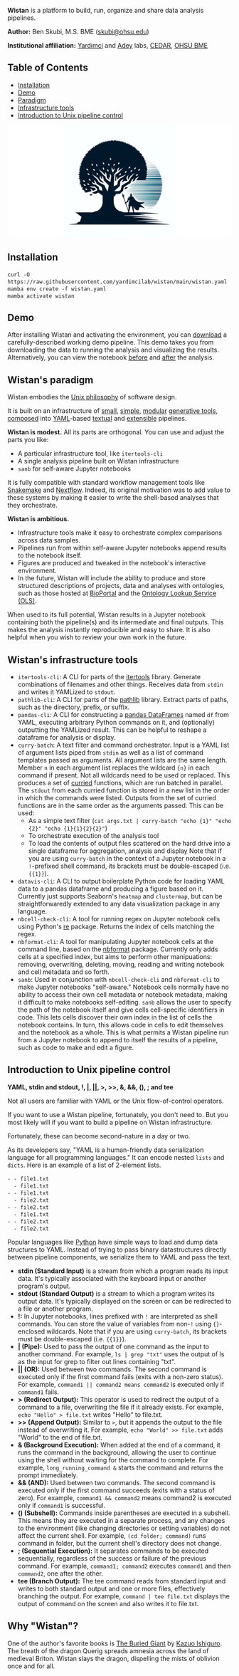 **Wistan** is a platform to build, run, organize and share data analysis pipelines.

**Author:** Ben Skubi, M.S. BME (skubi@ohsu.edu)

**Institutional affiliation:** [Yardimci](https://www.ohsu.edu/people/galip-grkan-yardimci-phd) and [Adey](https://adeylab.org/) labs, [CEDAR](https://www.ohsu.edu/knight-cancer-institute/cedar), [OHSU BME](https://www.ohsu.edu/school-of-medicine/biomedical-engineering)



## Table of Contents
- [Installation](#installation)
- [Demo](#demo)
- [Paradigm](#wistans-paradigm)
- [Infrastructure tools](#wistans-infrastructure-tools)
- [Introduction to Unix pipeline control](#introduction-to-unix-pipeline-control)

![Wistan Icon](Wistan.png)

## Installation
```
curl -O https://raw.githubusercontent.com/yardimcilab/wistan/main/wistan.yaml
mamba env create -f wistan.yaml
mamba activate wistan
```

## Demo
After installing Wistan and activating the environment, you can [download](https://raw.githubusercontent.com/yardimcilab/wistan/main/demo-before.ipynb) a carefully-described working demo pipeline. This demo takes you from downloading the data to running the analysis and visualizing the results. Alternatively, you can view the notebook [before](https://nbviewer.org/github/yardimcilab/wistan/blob/main/demo-before.ipynb) and [after](https://nbviewer.org/github/yardimcilab/wistan/blob/main/demo-after.ipynb) the analysis.

## Wistan's paradigm
Wistan embodies the [Unix philosophy](http://www.catb.org/~esr/writings/taoup/html/index.html) of software design.

It is built on an infrastructure of [small](http://www.catb.org/~esr/writings/taoup/html/ch01s06.html#id2878022), [simple](http://www.catb.org/~esr/writings/taoup/html/ch01s06.html#id2877917), [modular](http://www.catb.org/~esr/writings/taoup/html/ch01s06.html#id2877537) [generative tools](http://www.catb.org/~esr/writings/taoup/html/ch01s06.html#id2878742), [composed](http://www.catb.org/~esr/writings/taoup/html/ch01s06.html#id2877684) into [YAML](https://yaml.org/)-based [textual](http://www.catb.org/~esr/writings/taoup/html/ch05s01.html) and [extensible](http://www.catb.org/~esr/writings/taoup/html/ch01s06.html#id2879112) pipelines.

**Wistan is modest.** All its parts are orthogonal. You can use and adjust the parts you like:
 - A particular infrastructure tool, like `itertools-cli`
 - A single analysis pipeline built on Wistan infrastructure
 - `sanb` for self-aware Jupyter notebooks

It is fully compatible with standard workflow management tools like [Snakemake](https://snakemake.readthedocs.io/en/stable/) and [Nextflow](https://www.nextflow.io/).
Indeed, its original motivation was to add value to these systems by making it easier to write the shell-based analyses that they orchestrate.

**Wistan is ambitious.**
 - Infrastructure tools make it easy to orchestrate complex comparisons across data samples.
 - Pipelines run from within self-aware Jupyter notebooks append results to the notebook itself.
 - Figures are produced and tweaked in the notebook's interactive environment.
 - In the future, Wistan will include the ability to produce and store structured descriptions of projects, data and analyses with ontologies,
   such as those hosted at [BioPortal](https://bioportal.bioontology.org/) and the [Ontology Lookup Service (OLS)](https://www.ebi.ac.uk/ols4).

When used to its full potential, Wistan results in a Jupyter notebook containing both the pipeline(s) and its intermediate and final outputs.
This makes the analysis instantly reproducible and easy to share. It is also helpful when you wish to review your own work in the future.

## Wistan's infrastructure tools

 - `itertools-cli`: A CLI for parts of the [itertools](https://docs.python.org/3/library/itertools.html) library. Generate combinations of filenames and other things. Receives data from `stdin` and writes it YAMLized to `stdout`.
 - `pathlib-cli`: A CLI for parts of the [pathlib](https://docs.python.org/3/library/pathlib.html) library. Extract parts of paths, such as the directory, prefix, or suffix.
 - `pandas-cli`: A CLI for constructing a [pandas DataFrames](https://pandas.pydata.org/docs/reference/api/pandas.DataFrame.html) named `df` from YAML, executing arbitrary Python commands on it, and (optionally) outputting the YAMLized result. This can be helpful to reshape a dataframe for analysis or display.
 - `curry-batch`: A text filter and command orchestrator. Input is a YAML list of argument lists piped from `stdin` as well as a list of command templates passed as arguments.
   All argument lists are the same length. Member `n` in each argument list replaces the wildcard `{n}` in each command if present. Not all wildcards need to be used or replaced. This produces a set of [curried](https://python-course.eu/advanced-python/currying-in-python.php) functions, which are run batched in parallel. The `stdout` from each curried function is stored in a new list in the order in which the commands were listed. Outputs from the set of curried functions are in the same order as the arguments passed. This can be used:
    - As a simple text filter (`cat args.txt | curry-batch "echo {1}" "echo {2}" "echo {1}{1}{2}{2}"`)
    - To orchestrate execution of the analysis tool
    - To load the contents of output files scattered on the hard drive into a single dataframe for aggregation, analysis and display
    Note that if you are using `curry-batch` in the context of a Jupyter notebook in a `!`-prefixed shell command, its brackets must be double-escaped (i.e. `{{1}}`).
  - `datavis-cli`: A CLI to output boilerplate Python code for loading YAML data to a pandas dataframe and producing a figure based on it. Currently just supports Seaborn's `heatmap` and `clustermap`, but can be straightforwaredly extended to any data visualization package in any language.
  - `nbcell-check-cli`: A tool for running regex on Jupyter notebook cells using Python's [re](https://docs.python.org/3/library/re.html) package. Returns the index of cells matching the regex.
  - `nbformat-cli`: A tool for manipulating Jupyter notebook cells at the command line, based on the [nbformat](https://nbformat.readthedocs.io/en/latest/) package. Currently only adds cells at a specified index, but aims to perform other manipuations: removing, overwriting, deleting, moving, reading and writing notebook and cell metadata and so forth.
  -  `sanb`: Used in conjunction with `nbcell-check-cli` and `nbformat-cli` to make Jupyter notebooks "self-aware." Notebook cells normally have no ability to access their own cell metadata or notebook metadata, making it difficult to make notebooks self-editing. `sanb` allows the user to specify the path of the notebook itself and give cells cell-specific identifiers in code. This lets cells discover their own index in the list of cells the notebook contains. In turn, this allows code in cells to edit themselves and the notebook as a whole. This is what permits a Wistan pipeline run from a Jupyter notebook to append to itself the results of a pipeline, such as code to make and edit a figure.

## Introduction to Unix pipeline control
**YAML, stdin and stdout, !, |, ||, >, >>, &, &&, (), ; and tee**

Not all users are familiar with YAML or the Unix flow-of-control operators.

If you want to use a Wistan pipeline, fortunately, you don't need to. But you most likely will
if you want to build a pipeline on Wistan infrastructure.

Fortunately, these can become second-nature in a day or two.

As its developers say, "YAML is a human-friendly data serialization language for all programming languages."
It can encode nested `lists` and `dicts`. Here is an example of a list of 2-element lists.
```
- - file1.txt
  - file1.txt
- - file1.txt
  - file2.txt
- - file2.txt
  - file1.txt
- - file2.txt
  - file2.txt
```
Popular languages like [Python](https://www.python.org/) have simple ways to load and dump data structures to YAML.
Instead of trying to pass binary datastructures directly between pipeline components, we serialize them to YAML and
pass the text.

- **stdin (Standard Input)** is a stream from which a program reads its input data. It's typically associated with the keyboard input or another program's output.
- **stdout (Standard Output)** is a stream to which a program writes its output data. It's typically displayed on the screen or can be redirected to a file or another program.
- **!:** In Jupyter notebooks, lines prefixed with `!` are interpreted as shell commands. You can store the value of variables from non-`!` using `{}`-enclosed wildcards. Note that if you are using `curry-batch`, its brackets must be double-escaped (i.e. `{{1}}`).
- **| (Pipe):** Used to pass the output of one command as the input to another command. For example, `ls | grep "txt"` uses the output of ls as the input for grep to filter out lines containing "txt".
- **|| (OR):** Used between two commands. The second command is executed only if the first command fails (exits with a non-zero status). For example, `command1 || command2 means command2` is executed only if `command1` fails.
- **> (Redirect Output):** This operator is used to redirect the output of a command to a file, overwriting the file if it already exists. For example, `echo "Hello" > file.txt` writes "Hello" to file.txt.
- **>> (Append Output):** Similar to `>`, but it appends the output to the file instead of overwriting it. For example, `echo "World" >> file.txt` adds "World" to the end of file.txt.
- **& (Background Execution):** When added at the end of a command, it runs the command in the background, allowing the user to continue using the shell without waiting for the command to complete. For example, `long_running_command &` starts the command and returns the prompt immediately.
- **&& (AND):** Used between two commands. The second command is executed only if the first command succeeds (exits with a status of zero). For example, `command1 && command2` means command2 is executed only if `command1` is successful.
- **() (Subshell):** Commands inside parentheses are executed in a subshell. This means they are executed in a separate process, and any changes to the environment (like changing directories or setting variables) do not affect the current shell. For example, `(cd folder; command)` runs command in folder, but the current shell's directory does not change.
- **; (Sequential Execution):** It separates commands to be executed sequentially, regardless of the success or failure of the previous command. For example, `command1; command2` executes `command1` and then `command2`, one after the other.
- **tee (Branch Output):** The tee command reads from standard input and writes to both standard output and one or more files, effectively branching the output. For example, `command | tee file.txt` displays the output of command on the screen and also writes it to file.txt.

## Why "Wistan"?

One of the author's favorite books is [The Buried Giant](https://www.amazon.com/Buried-Giant-Vintage-International/dp/0307455793) by [Kazuo Ishiguro](https://en.wikipedia.org/wiki/Kazuo_Ishiguro). The breath of the dragon Querig spreads amnesia across the land of medieval Briton. Wistan slays the dragon, dispelling the mists of oblivion once and for all.
